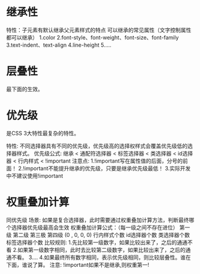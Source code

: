 # 继承性
特性：子元素有默认继承父元素样式的特点
可以继承的常见属性（文字控制属性都可以继承）
1.color
2.font-style、font-weight、font-size、font-family
3.text-indent、text-align
4.line-height
5.....

# 层叠性
最下面的生效。

# 优先级
是CSS 3大特性最复杂的特性。

特性: 不同选择器具有不同的优先级，优先级高的选择权样式会覆盖优先级低的选择器样式。
优先级公式:
继承 < 通配符选择器 < 标签选择器 < 类选择器 < id选择器 < 行内样式 < !important
注意点:
1.!important写在属性值的后面，分号的前面！
2.!important不能提升继承的优先级，只要是继承优先级最低！
3.实际开发中不建议使用!important

# 权重叠加计算
同优先级
场景: 如果是复合选择器，此时需要通过权重叠加计算方法，判断最终哪个选择器优先级最高会生效
权重叠加计算公式：（每一级之间不存在进位）
    第一级         第二级       第三极          第四级
    (0  ,           0,          0,           0)
行内样式个数   id选择器个数     类选择器个数    标签选择器个数
比较规则:
1.先比较第一级数字，如果比较出来了，之后的通通不看
2.如果第一级数字相同，此时去比较第二级数字，如果比较出来了，之后的通通不看。
3....
4.如果最终所有数字相同，表示优先级相同，则比较层叠性。谁在下面，谁说了算。
注意: !important如果不是继承,则权重第一!